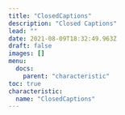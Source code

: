 ```yaml
---
title: "ClosedCaptions"
description: "Closed Captions"
lead: ""
date: 2021-08-09T18:32:49.963Z
draft: false
images: []
menu:
  docs:
    parent: "characteristic"
toc: true
characteristic:
  name: "ClosedCaptions"
---
```

